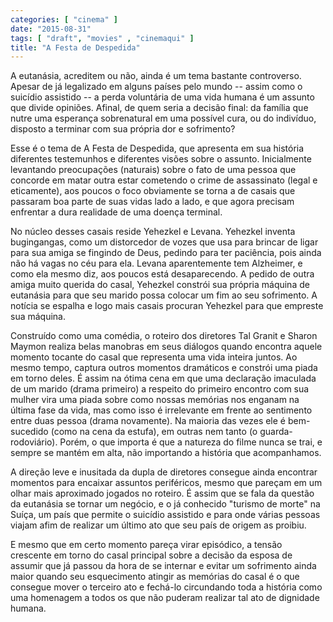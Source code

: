 ```yaml
---
categories: [ "cinema" ]
date: "2015-08-31"
tags: [ "draft", "movies" , "cinemaqui" ]
title: "A Festa de Despedida"
---
```

A eutanásia, acreditem ou não, ainda é um tema bastante
controverso. Apesar de já legalizado em alguns países pelo mundo --
assim como o suicídio assistido -- a perda voluntária de uma vida
humana é um assunto que divide opiniões. Afinal, de quem seria a
decisão final: da família que nutre uma esperança sobrenatural em uma
possível cura, ou do indivíduo, disposto a terminar com sua própria
dor e sofrimento?

Esse é o tema de A Festa de Despedida, que apresenta em sua história
diferentes testemunhos e diferentes visões sobre o assunto. Inicialmente
levantando preocupações (naturais) sobre o fato de uma pessoa que
concorde em matar outra estar cometendo o crime de assassinato (legal
e eticamente), aos poucos o foco obviamente se torna a de casais que
passaram boa parte de suas vidas lado a lado, e que agora precisam
enfrentar a dura realidade de uma doença terminal.

No núcleo desses casais reside Yehezkel e Levana. Yehezkel inventa
bugingangas, como um distorcedor de vozes que usa para brincar de
ligar para sua amiga se fingindo de Deus, pedindo para ter paciência,
pois ainda não há vagas no céu para ela. Levana aparentemente tem
Alzheimer, e como ela mesmo diz, aos poucos está desaparecendo. A pedido
de outra amiga muito querida do casal, Yehezkel constrói sua própria
máquina de eutanásia para que seu marido possa colocar um fim ao seu
sofrimento. A notícia se espalha e logo mais casais procuran Yehezkel
para que empreste sua máquina.

Construído como uma comédia, o roteiro dos diretores Tal Granit e Sharon
Maymon realiza belas manobras em seus diálogos quando encontra aquele
momento tocante do casal que representa uma vida inteira juntos. Ao mesmo
tempo, captura outros momentos dramáticos e constrói uma piada em torno
deles. É assim na ótima cena em que uma declaração imaculada de um
marido (drama primeiro) a respeito do primeiro encontro com sua mulher
vira uma piada sobre como nossas memórias nos enganam na última fase
da vida, mas como isso é irrelevante em frente ao sentimento entre duas
pessoa (drama novamente). Na maioria das vezes ele é bem-sucedido (como
na cena da estufa), em outras nem tanto (o guarda-rodoviário). Porém,
o que importa é que a natureza do filme nunca se trai, e sempre se
mantém em alta, não importando a história que acompanhamos.

A direção leve e inusitada da dupla de diretores consegue ainda
encontrar momentos para encaixar assuntos periféricos, mesmo que pareçam
em um olhar mais aproximado jogados no roteiro. É assim que se fala da
questão da eutanásia se tornar um negócio, e o já conhecido "turismo
de morte" na Suíça, um país que permite o suicídio assistido e para
onde várias pessoas viajam afim de realizar um último ato que seu
país de origem as proibiu.

E mesmo que em certo momento pareça virar episódico, a tensão crescente
em torno do casal principal sobre a decisão da esposa de assumir que já
passou da hora de se internar e evitar um sofrimento ainda maior quando
seu esquecimento atingir as memórias do casal é o que consegue mover o
terceiro ato e fechá-lo circundando toda a história como uma homenagem
a todos os que não puderam realizar tal ato de dignidade humana.

